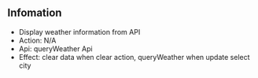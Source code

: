 ## Infomation
 - Display weather information from API
 - Action: N/A
 - Api: queryWeather Api
 - Effect: clear data when clear action, queryWeather when update select city